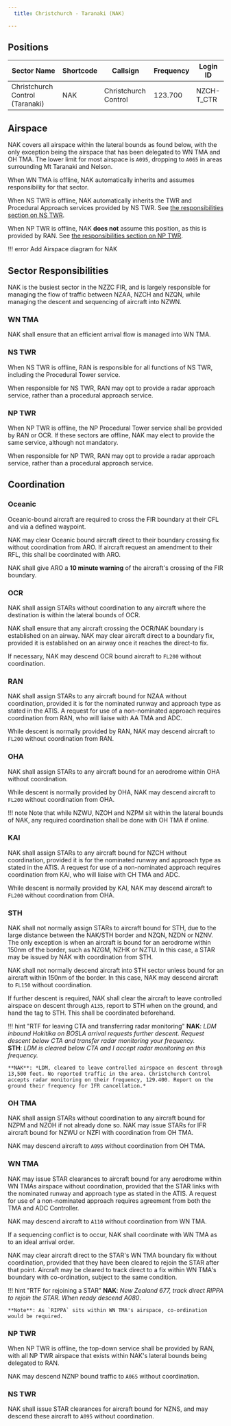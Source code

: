 ```yaml
---
  title: Christchurch - Taranaki (NAK)

---
```


## Positions

| Sector Name                     | Shortcode | Callsign             | Frequency | Login ID   |
| ------------------------------- | --------- | -------------------- | --------- | ---------- |
| Christchurch Control (Taranaki) | NAK       | Christchurch Control | 123.700   | NZCH-T_CTR |

## Airspace

NAK covers all airspace within the lateral bounds as found below, with the only exception being the airspace that has been delegated to WN TMA and OH TMA. The lower limit for most airspace is `A095`, dropping to `A065` in areas surrounding Mt Taranaki and Nelson.

When WN TMA is offline, NAK automatically inherits and assumes responsibility for that sector. 

When NS TWR is offline, NAK automatically inherits the TWR and Procedural Approach services provided by NS TWR. See [the responsibilities section on NS TWR](#ns-twr). 

When NP TWR is offline, NAK **does not** assume this position, as this is provided by RAN. See [the responsibilities section on NP TWR](#np-twr).

!!! error
    Add Airspace diagram for NAK

## Sector Responsibilities

NAK is the busiest sector in the NZZC FIR, and is largely responsible for managing the flow of traffic between NZAA, NZCH and NZQN, while managing the descent and sequencing of aircraft into NZWN.

### WN TMA

NAK shall ensure that an efficient arrival flow is managed into WN TMA.

### NS TWR

When NS TWR is offline, RAN is responsible for all functions of NS TWR, including the Procedural Tower service. 

When responsible for NS TWR, RAN may opt to provide a radar approach service, rather than a procedural approach service.

### NP TWR

When NP TWR is offline, the NP Procedural Tower service shall be provided by RAN or OCR. If these sectors are offline, NAK may elect to provide the same service, although not mandatory. 

When responsible for NP TWR, RAN may opt to provide a radar approach service, rather than a procedural approach service.


## Coordination

### Oceanic

Oceanic-bound aircraft are required to cross the FIR boundary at their CFL and via a defined waypoint. 

NAK may clear Oceanic bound aircraft direct to their boundary crossing fix without coordination from ARO. If aircraft request an amendment to their RFL, this shall be coordinated with ARO.

NAK shall give ARO a **10 minute warning** of the aircraft's crossing of the FIR boundary.

### OCR

NAK shall assign STARs without coordination to any aircraft where the destination is within the lateral bounds of OCR.

NAK shall ensure that any aircraft crossing the OCR/NAK boundary is established on an airway. NAK may clear aircraft direct to a boundary fix, provided it is established on an airway once it reaches the direct-to fix.

If necessary, NAK may descend OCR bound aircraft to `FL200` without coordination.

### RAN

NAK shall assign STARs to any aircraft bound for NZAA without coordination, provided it is for the nominated runway and approach type as stated in the ATIS. A request for use of a non-nominated approach requires coordination from RAN, who will liaise with AA TMA and ADC.

While descent is normally provided by RAN, NAK may descend aircraft to `FL200` without coordination from RAN.

### OHA

NAK shall assign STARs to any aircraft bound for an aerodrome within OHA without coordination. 

While descent is normally provided by OHA, NAK may descend aircraft to `FL200` without coordination from OHA.

!!! note
    Note that while NZWU, NZOH and NZPM sit within the lateral bounds of NAK, any required coordination shall be done with OH TMA if online.

### KAI

NAK shall assign STARs to any aircraft bound for NZCH without coordination, provided it is for the nominated runway and approach type as stated in the ATIS. A request for use of a non-nominated approach requires coordination from KAI, who will liaise with CH TMA and ADC.

While descent is normally provided by KAI, NAK may descend aircraft to `FL200` without coordination from OHA.

### STH

NAK shall not normally assign STARs to aircraft bound for STH, due to the large distance between the NAK/STH border and NZQN, NZDN or NZNV. The only exception is when an aircraft is bound for an aerodrome within 150nm of the border, such as NZGM, NZHK or NZTU. In this case, a STAR may be issued by NAK with coordination from STH.

NAK shall not normally descend aircraft into STH sector unless bound for an aircraft within 150nm of the border. In this case, NAK may descend aircraft to `FL150` without coordination. 

If further descent is required, NAK shall clear the aircraft to leave controlled airspace on descent through `A135`, report to STH when on the ground, and hand the tag to STH. This shall be coordinated beforehand.

!!! hint "RTF for leaving CTA and transferring radar monitoring"
    **NAK**: *LDM inbound Hokitika on BOSLA arrival requests further descent. Request descent below CTA and transfer radar monitoring your frequency.*  
    **STH**: *LDM is cleared below CTA and I accept radar monitoring on this frequency.*

    **NAK**: *LDM, cleared to leave controlled airspace on descent through 13,500 feet. No reported traffic in the area. Christchurch Control accepts radar monitoring on their frequency, 129.400. Report on the ground their frequency for IFR cancellation.*


### OH TMA

NAK shall assign STARs without coordination to any aircraft bound for NZPM and NZOH if not already done so. NAK may issue STARs for IFR aircraft bound for NZWU or NZFI with coordination from OH TMA.

NAK may descend aircraft to `A095` without coordination from OH TMA.

### WN TMA

NAK may issue STAR clearances to aircraft bound for any aerodrome within WN TMAs airspace without coordination, provided that the STAR links with the nominated runway and approach type as stated in the ATIS. A request for use of a non-nominated approach requires agreement from both the TMA and ADC Controller.

NAK may descend aircraft to `A110` without coordination from WN TMA.

If a sequencing conflict is to occur, NAK shall coordinate with WN TMA as to an ideal arrival order. 

NAK may clear aircraft direct to the STAR's WN TMA boundary fix without coordination, provided that they have been cleared to rejoin the STAR after that point. Aircraft may be cleared to track direct to a fix within WN TMA's boundary with co-ordination, subject to the same condition.

!!! hint "RTF for rejoining a STAR"
    **NAK**: *New Zealand 677, track direct RIPPA to rejoin the STAR. When ready descend A080*.

    **Note**: As `RIPPA` sits within WN TMA's airspace, co-ordination would be required.

### NP TWR

When NP TWR is offline, the top-down service shall be provided by RAN, with all NP TWR airspace that exists within NAK's lateral bounds being delegated to RAN.

NAK may descend NZNP bound traffic to `A065` without coordination.

### NS TWR

NAK shall issue STAR clearances for aircraft bound for NZNS, and may descend these aircraft to `A095` without coordination.